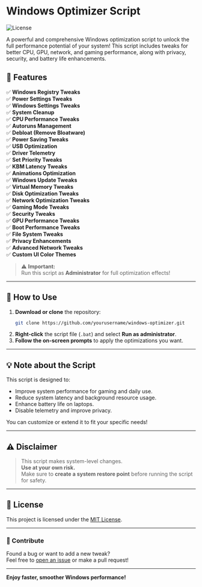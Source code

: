 # Windows Optimizer Script

![License](https://img.shields.io/badge/license-MIT-green.svg)

A powerful and comprehensive Windows optimization script to unlock the full performance potential of your system! This script includes tweaks for better CPU, GPU, network, and gaming performance, along with privacy, security, and battery life enhancements.

## 📜 Features

✅ **Windows Registry Tweaks**  
✅ **Power Settings Tweaks**  
✅ **Windows Settings Tweaks**  
✅ **System Cleanup**  
✅ **CPU Performance Tweaks**  
✅ **Autoruns Management**  
✅ **Debloat (Remove Bloatware)**  
✅ **Power Saving Tweaks**  
✅ **USB Optimization**  
✅ **Driver Telemetry**  
✅ **Set Priority Tweaks**  
✅ **KBM Latency Tweaks**  
✅ **Animations Optimization**  
✅ **Windows Update Tweaks**  
✅ **Virtual Memory Tweaks**  
✅ **Disk Optimization Tweaks**  
✅ **Network Optimization Tweaks**  
✅ **Gaming Mode Tweaks**  
✅ **Security Tweaks**  
✅ **GPU Performance Tweaks**  
✅ **Boot Performance Tweaks**  
✅ **File System Tweaks**  
✅ **Privacy Enhancements**  
✅ **Advanced Network Tweaks**  
✅ **Custom UI Color Themes**

> ⚠️ **Important:**  
> Run this script as **Administrator** for full optimization effects!

---

## 🚀 How to Use

1. **Download or clone** the repository:
    ```bash
    git clone https://github.com/yourusername/windows-optimizer.git
    ```
2. **Right-click** the script file (`.bat`) and select **Run as administrator**.
3. **Follow the on-screen prompts** to apply the optimizations you want.

---

## 💡 Note about the Script

This script is designed to:
- Improve system performance for gaming and daily use.
- Reduce system latency and background resource usage.
- Enhance battery life on laptops.
- Disable telemetry and improve privacy.

You can customize or extend it to fit your specific needs!

---

## ⚠️ Disclaimer

> This script makes system-level changes.  
> **Use at your own risk.**  
> Make sure to **create a system restore point** before running the script for safety.

---

## 📄 License

This project is licensed under the [MIT License](LICENSE).

---

### 👏 Contribute

Found a bug or want to add a new tweak?  
Feel free to [open an issue](https://github.com/yourusername/windows-optimizer/issues) or make a pull request!

---

**Enjoy faster, smoother Windows performance!**

